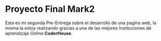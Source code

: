 # Proyecto Final Mark2

Esta es mi segunda Pre-Entrega sobre el desarrollo de una pagina web, la misma la estoy realizando gracias a una de las mejores Instituciones de aprendizaje Online **CoderHouse**.